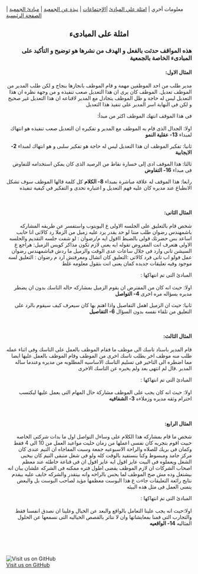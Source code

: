 معلومات أخري | [امثلة علي المبادئ](https://amateursanonymous.github.io/principles-examples)  |[الإجتماعات](https://amateursanonymous.github.io/meetings) | [نبذة عن الجمعية](https://amateursanonymous.github.io/about-us) | [مبادئ الجمعية](https://amateursanonymous.github.io/principles) | [الصفحة الرئيسية](https://amateursanonymous.github.io)

## <center> امثلة على المبادىء </center>
<div dir="RTL">
  <p><h3>هذه المواقف حدثت بالفعل و الهدف من نشرها هو توضيح و التأكيد على المبادىء الخاصة بالجمعية</h3></p>

<h4>المثال الاول:</h4>

<p>
مدير طلب من احد الموظفين مهمة و قام الموظف بانجازها بنجاح و لكن طلب المدير من الموظف تعديل. 
الموظف كان يرى ان هذا التعديل صعب تنفيذه و من وجهة نظره ان هذا التعديل ليس له حاجة و ظل الموظف يتجادل مع المدير لاقناعه ان هذا التعديل غير صحيح
و لكن فى النهاية اسر المدير على تنفيذ هذا التعديل

فى هذا الموقف انتهك الموظف اكثر من مبدأ: <br>
<br>
اولا: الجدال الذى قام به الموظف مع المدير و تفكيره ان التعديل صعب تنفيذه هو انتهاك لمبداء <b>13- عقلية النمو</b>  

ثانيا: تفكير الموظف ان هذا التعديل ليس له حاجة هو تفكير سلبى و هو انتهاك لمبداء <b>2- الايجابية</b> 

ثالثا: هذا الموقف ادى إلى خسارة نقاط من الرصيد الذى كان يمكن استخدامه للتفاوض فى مبداء <b>16- التفاوض</b>
  
رابعا: هذا الموقف له علاقة مباشرة بمبداء <b>8- الكلام</b>  كل كلمة قالها الموظف سوف تشكل الانطباع عند مديره كان عليه فهم التعديل و  اعتباره تحدى و التفكير في كيفية تنفيذه
</p>
<br>
<h4>المثال الثانى:</h4>

<p>
شخص قام بالتعليق على الجلسه الاولى ع اليويتوب واستفسر عن طريقه المشاركه باشمهندس رضوان طلب مننا لو حد يقدر يرد عليه
زميل من الزملا رد كالاتى انا حابب اساعد بس حضرتك قولى بالضبط ااقول ايه
م/رضوان : لو شفت جلسه التقديم والجلسه الاولى هتعرف انت المفروض تقوله ايه يعنى لازم تكون مذاكر كويس
الزميل: هراجع ع السيشن تانى وارد فى خلال ساعات
عدى الوقت والزميل ما ردش فباشمهندس رضوان عمل فولو اب تانى فرد كالاتى :التعليق كان اتشال ومعرفتش ارد
م رضوان : التعليق لسه موجود وفيه تعليقات جديده كمان يعنى انت بتقول معلومه غلط
 
المبادئ التى تم انتهاكها : <br>
<br>
اولا: حيث انه كان من المفترض ان يقوم الزميل بمشاركه حاله التاسك بدون ان يضطر مديره بسؤاله مره اخرى <b>4-  التواصل </b>  

ثانيا: حيث ان الزميل اهمل التفاصيل واذا اهتم بها كان سيعرف كيف سيقوم بالرد على التعليق من تلقاء نفسه بدون السؤال <b>6- التفاصيل </b> 

</p>
<br>

<h4>المثال الثالث:</h4>

<p>

قام المدير باسناد تاسك الى موظف ما فقام الموظف بالعمل على التاسك وفى اثناء عمله طلب منه موظف اخر بطلب تاسك اخرى من الموظف
وقام الموظف بالعمل عليها ايضا مما اضطره الى التاخير فى تسليم التاسك الاساسيه المطلوبه من مديره وعندما ساله المدير
.قال لم انتهى بعد ولم يخبره عن التاسك الاخرى
 
المبادئ التى تم انتهاكها : <br>
<br>
اولا: حيث انه كان يجب على الموظف مشاركة حال المهام التى يعمل عليها ليكتسب احترام وثقه  مديره وزملاءه <b>3-  الشفافيه  </b>  
 

</p>
<br>
<h4>المثال الرابع:</h4>

<p>

شخص ما قام بمشاركه هذا الكلام على وساءل التواصل
اول ما بدات شركتى الخاصه حبيت اقوم بتجربه كان نفسى اعملها من زمان خليت مواعيد العمل من 10 الى 4 فقط وكمان فى بريك للصلاه والراحة الاسبوعيه جمعة وسبت 
المفاجاه ان التيم عندى كان مركز جامد ومبسوط وكنا بنستفيد بالوقت كله ولو فى شغل متبقى التيم كان بيخبى الشغل ويعملوه فى البيت عايز اقول ايه
عايز اقول ان فى قناعة خاطئه عند معظم اصحاب الشركات ان لازم الموظف يقضى اطول فتره ممكنه فى الشركه علشان يبان انه بيشتغل وده مش صح
الموظف لما يحس بالراحه وانه بيتقدر والشركه خايف عليه بيقدم نتايج رائعة
التعليقات جاءت ع هذا البوست معظمها مؤيد لصاحب البوست بل والبعض يتمنى العمل فى مثل هذه البيئه

المبادئ التى تم انتهاكها : <br>
<br>
اولا:حيث انه يجب علينا التعامل بالواقع والبعد عن الخيال وعلينا ان  نصدق انفسنا فقط والتجارب التى قمنا بمعايشاتها 
وان لا نتاثر بالقصص الخياليه التى نسمعها عن الحلول المثاليه <b>14-  الواقعيه   </b>  
 

</p>
<br>


</div>
 
 
<br><br>
![Visit us on GitHub](https://raw.githubusercontent.com/amateursanonymous/amateursanonymous.github.io/main/assets/GitHub-logo-100.png)<br>
[Visit us on GitHub](https://github.com/amateursanonymous/amateursanonymous.github.io)
